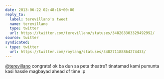 ```yaml
---
date: 2013-06-22 02:48:16+00:00
reply_to:
  label: terevillano's tweet
  name: terevillano
  type: twitter
  url: https://twitter.com/terevillano/statuses/348263303329492992/
source: twitter
syndicated:
- type: twitter
  url: https://twitter.com/roytang/statuses/348271188864274433/
---
```


[@terevillano](https://twitter.com/terevillano/) congrats! ok ba dun sa peta theatre? tinatamad kami pumunta kasi hassle magbayad ahead of time :p
